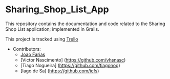 # Sharing_Shop_List_App
This repository contains the documentation and code related to the Sharing Shop List application; implemented in Grails.

This project is tracked using [Trello](https://trello.com/b/OFWseW7G)

* Contributors:
  * [Joao Farias](https://github.com/JoaoGFarias) 
  * [Victor Nascimento] (https://github.com/vhsnasc)
  * [Tiago Nogueira] (https://github.com/tiagonog)
  * [Iago de Sa] (https://github.com/icfs)
